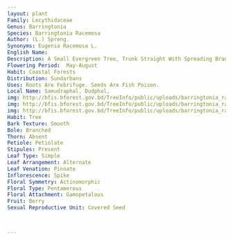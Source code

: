 ```yaml
---
layout: plant
Family: Lecythidaceae
Genus: Barringtonia
Species: Barringtonia Racemosa
Author: (L.) Spreng.
Synonyms: Eugenia Racemosa L.
English Name: 
Description: A Small Evergreen Tree, Trunk Straight With Spreading Branches. Bark Greyish-brown With Many Longitudinal Fissures. Leaves Simple, Alternate, Commonly Crowded At The End Of The Branchlets, Lamina Obovate To Oblanceolate With Crenate-dentate Margin, Base Narrowed Into A Short Petiole, Apex Shortly Acuminate, Surface Glabrous. Inflorescence A Simple Raceme. Flowers Short Pedicelled, Bisexual, Epigynous. Calyx 2-4 Lobed, United, Styles Simple, Stigmas Small. Fruit A Fibrous Berry, Crowned By Persistent Calyx, Ovoid, Slightly 4-angled Towards The Base.
Flowering Period:  May-August
Habit: Coastal Forests
Distribution: Sundarbans
Uses: Roots Are Febrifuge. Seeds Are Fish Poison.
Local Name: Samudraphal, Dudphal, 
img: http://bfis.bforest.gov.bd/TreeInfo/public/uploads/barringtonia_racemosa1.jpg
img: http://bfis.bforest.gov.bd/TreeInfo/public/uploads/barringtonia_racemosa2.jpg
img: http://bfis.bforest.gov.bd/TreeInfo/public/uploads/barringtonia_racemosa.jpg
Habit: Tree
Bark Texture: Smooth
Bole: Branched
Thorn: Absent
Petiole: Petiolate
Stipules: Present
Leaf Type: Simple
Leaf Arrangement: Alternate
Leaf Venation: Pinnate
Inflorescence: Spike
Floral Symmetry: Actinomorphic
Floral Type: Pentamerous
Floral Attachment: Gamopetalous
Fruit: Berry
Sexual Reproductive Unit: Covered Seed



---
```


